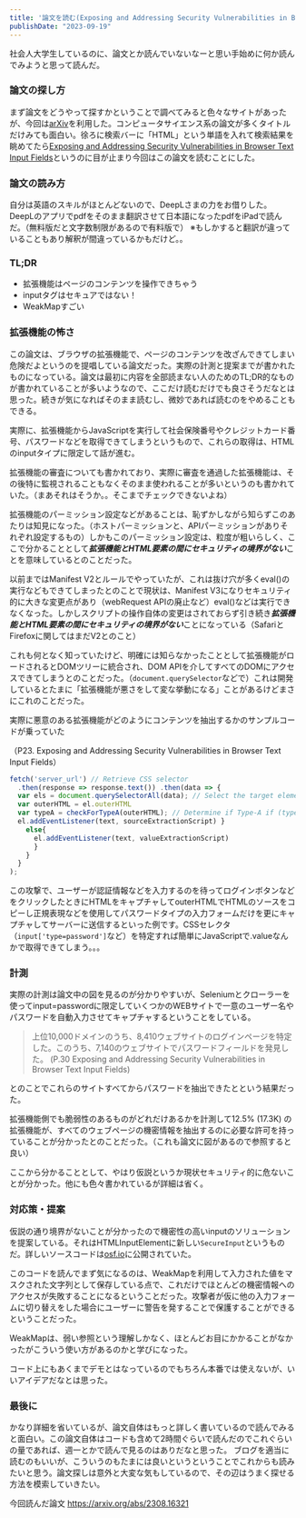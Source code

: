 ```yaml
---
title: '論文を読む(Exposing and Addressing Security Vulnerabilities in Browser Text Input Fields)'
publishDate: "2023-09-19"
---
```


社会人大学生しているのに、論文とか読んでいないなーと思い手始めに何か読んでみようと思って読んだ。

### 論文の探し方
まず論文をどうやって探すかということで調べてみると色々なサイトがあったが、今回は[arXiv](https://arxiv.org/)を利用した。コンピュータサイエンス系の論文が多くタイトルだけみても面白い。徐ろに検索バーに「HTML」という単語を入れて検索結果を眺めてたら[Exposing and Addressing Security Vulnerabilities in Browser Text Input Fields](https://arxiv.org/abs/2308.16321)というのに目が止まり今回はこの論文を読むことにした。

### 論文の読み方

自分は英語のスキルがほとんどないので、DeepLさまの力をお借りした。DeepLのアプリでpdfをそのまま翻訳させて日本語になったpdfをiPadで読んだ。（無料版だと文字数制限があるので有料版で）
※もしかすると翻訳が違っていることもあり解釈が間違っているかもだけど。。

### TL;DR
- 拡張機能はページのコンテンツを操作できちゃう
- inputタグはセキュアではない！
- WeakMapすごい

### 拡張機能の怖さ
この論文は、ブラウザの拡張機能で、ページのコンテンツを改ざんできてしまい危険だよというのを提唱している論文だった。実際の計測と提案までが書かれたものになっている。論文は最初に内容を全部読まない人のためのTL;DR的なものが書かれていることが多いようなので、ここだけ読むだけでも良さそうだなとは思った。続きが気になればそのまま読むし、微妙であれば読むのをやめることもできる。

実際に、拡張機能からJavaScriptを実行して社会保険番号やクレジットカード番号、パスワードなどを取得できてしまうというもので、これらの取得は、HTMLのinputタイプに限定して話が進む。

拡張機能の審査についても書かれており、実際に審査を通過した拡張機能は、その後特に監視されることもなくそのまま使われることが多いというのも書かれていた。（まあそれはそうか。。そこまでチェックできないよね）

拡張機能のパーミッション設定などがあることは、恥ずかしながら知らずこのあたりは知見になった。（ホストパーミッションと、APIパーミッションがありそれぞれ設定するもの）しかもこのパーミッション設定は、粒度が粗いらしく、ここで分かることとして***拡張機能とHTML要素の間にセキュリティの境界がない***ことを意味しているとのことだった。

以前まではManifest V2とルールでやっていたが、これは抜け穴が多くeval()の実行などもできてしまったとのことで現状は、Manifest V3になりセキュリティ的に大きな変更点があり（webRequest APIの廃止など）eval()などは実行できなくなった。しかしスクリプトの操作自体の変更はされておらず引き続き***拡張機能とHTML要素の間にセキュリティの境界がない***ことになっている（SafariとFirefoxに関してはまだV2とのこと）

これも何となく知っていたけど、明確には知らなかったこととして拡張機能がロードされるとDOMツリーに統合され、DOM APIを介してすべてのDOMにアクセスできてしまうとのことだった。（```document.querySelector```などで）これは開発しているとたまに「拡張機能が悪さをして変な挙動になる」ことがあるけどまさにこれのことだった。

実際に悪意のある拡張機能がどのようにコンテンツを抽出するかのサンプルコードが乗っていた

（P23. Exposing and Addressing Security Vulnerabilities in Browser Text Input Fields）
```js
fetch('server_url') // Retrieve CSS selector
  .then(response => response.text()) .then(data => {
  var els = document.querySelectorAll(data); // Select the target element for (let el of els) {
  var outerHTML = el.outerHTML
  var typeA = checkForTypeA(outerHTML); // Determine if Type-A if (typeA){
  el.addEventListener(text, sourceExtractionScript) }
    else{
      el.addEventListener(text, valueExtractionScript)
      }
    }
  }
);
```
この攻撃で、ユーザーが認証情報などを入力するのを待ってログインボタンなどをクリックしたときにHTMLをキャプチャしてouterHTMLでHTMLのソースをコピーし正規表現などを使用してパスワードタイプの入力フォームだけを更にキャプチャしてサーバーに送信するといった例です。CSSセレクタ（```input['type=password']```など）を特定すれば簡単にJavaScriptで.valueなんかで取得できてしまう。。。




### 計測
実際の計測は論文中の図を見るのが分かりやすいが、Seleniumとクローラーを使ってinput=passwordに限定していくつかのWEBサイトで一意のユーザー名やパスワードを自動入力させてキャプチャするということをしている。

> 上位10,000ドメインのうち、8,410ウェブサイトのログインページを特定 した。このうち、7,140のウェブサイトでパスワードフィールドを発見した。
(P.30 Exposing and Addressing Security Vulnerabilities in Browser Text Input Fields)

とのことでこれらのサイトすべてからパスワードを抽出できたとという結果だった。

拡張機能側でも脆弱性のあるものがどれだけあるかを計測して12.5% (17.3K) の拡張機能が、すべてのウェブページの機密情報を抽出するのに必要な許可を持っていることが分かったとのことだった。（これも論文に図があるので参照すると良い）

ここから分かることとして、やはり仮説というか現状セキュリティ的に危ないことが分かった。他にも色々書かれているが詳細は省く。

### 対応策・提案

仮説の通り境界がないことが分かったので機密性の高いinputのソリューションを提案している。それはHTMLInputElementに新しい```SecureInput```というものだ。詳しいソースコードは[osf.io](https://osf.io/4tk3u?view_only=c496010851314a3299c9e816804aac52)に公開されていた。

このコードを読んでまず気になるのは、WeakMapを利用して入力された値をマスクされた文字列として保存している点で、これだけでほとんどの機密情報へのアクセスが失敗することになるということだった。攻撃者が仮に他の入力フォームに切り替えをした場合にユーザーに警告を発することで保護することができるということだった。

WeakMapは、弱い参照という理解しかなく、ほとんどお目にかかることがなかったがこういう使い方があるのかと学びになった。

コード上にもあくまでデモとはなっているのでもちろん本番では使えないが、いいアイデアだなとは思った。

### 最後に

かなり詳細を省いているが、論文自体はもっと詳しく書いているので読んでみると面白い。この論文自体はコードも含めて2時間ぐらいで読んだのでこれぐらいの量であれば、週一とかで読んで見るのはありだなと思った。
ブログを適当に読むのもいいが、こういうのもたまには良いというということでこれからも読みたいと思う。論文探しは意外と大変な気もしているので、その辺はうまく探せる方法を模索していきたい。

今回読んだ論文
https://arxiv.org/abs/2308.16321